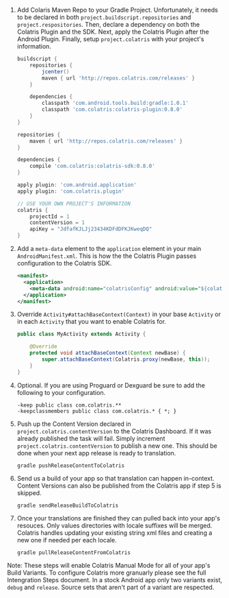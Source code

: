 1. Add Colaris Maven Repo to your Gradle Project.  Unfortunately, it needs to be declared in both `project.buildscript.repositories` and `project.respositories`.  Then, declare a dependency on both the Colatris Plugin and the SDK.  Next, apply the Colatris Plugin after the Android Plugin. Finally, setup `project.colatris` with your project's information.

    ```groovy
    buildscript {
        repositories {
            jcenter()
            maven { url 'http://repos.colatris.com/releases' } 
        }

        dependencies {
            classpath 'com.android.tools.build:gradle:1.0.1'
            classpath 'com.colatris:colatris-plugin:0.8.0'
        }
    }

    repositories {
        maven { url 'http://repos.colatris.com/releases' }
    }

    dependencies {
        compile 'com.colatris:colatris-sdk:0.8.0'
    }

    apply plugin: 'com.android.application'
    apply plugin: 'com.colatris.plugin'

    // USE YOUR OWN PROJECT'S INFORMATION
    colatris {
        projectId = 1
        contentVersion = 1
        apiKey = "JdfafKJLJj23434KDFdDFKJKweqDQ"
    }
    ```

2.  Add a `meta-data` element to the `application` element in your main `AndroidManifest.xml`.  This is how the the Colatris Plugin passes configuration to the Colatris SDK.

    ```xml
    <manifest>
      <application>
        <meta-data android:name="colatrisConfig" android:value="${colatrisConfig}" />
      </application>
    </manifest>
    ```

3. Override `Activity#attachBaseContext(Context)` in your base `Activity` or in each `Activity` that you want to enable Colatris for.

    ```java
    public class MyActivity extends Activity {

        @Override
        protected void attachBaseContext(Context newBase) {
            super.attachBaseContext(Colatris.proxy(newBase, this));
        }
    }
    ```

4.  Optional.  If you are using Proguard or Dexguard be sure to add the following to your configuration.
    
    ```
    -keep public class com.colatris.**
    -keepclassmembers public class com.colatris.* { *; }
    ```

5.  Push up the Content Version declared in `project.colatris.contentVersion` to the Colatris Dashboard.  If it was already published the task will fail.  Simply increment `project.colatris.contentVersion` to publish a new one.  This should be done when your next app release is ready to translation.

    ```
    gradle pushReleaseContentToColatris
    ```

6. Send us a build of your app so that translation can happen in-context.  Content Versions can also be published from the Colatris app if step 5 is skipped.

    ```
    gradle sendReleaseBuildToColatris
    ```

7.  Once your translations are finished they can pulled back into your app's resouces.  Only values directories with locale suffixes will be merged.  Colatris handles updating your existing string xml files and creating a new one if needed per each locale.

    ```
    gradle pullReleaseContentFromColatris
    ```

Note:  These steps will enable Colatris Manual Mode for all of your app's Build Variants.  To configure Colatris more granuarly please see the full Intengration Steps document.  In a stock Android app only two variants exist, `debug` and `release`.  Source sets that aren't part of a variant are respected.
